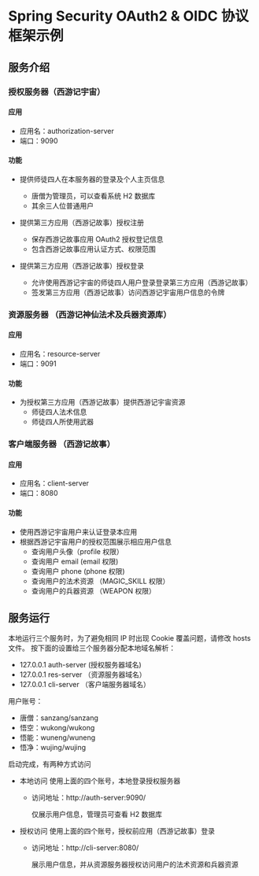 # Spring Security OAuth2 & OIDC 协议框架示例

## 服务介绍

### 授权服务器（西游记宇宙）
#### 应用
* 应用名：authorization-server
* 端口：9090

#### 功能
* 提供师徒四人在本服务器的登录及个人主页信息
  - 唐僧为管理员，可以查看系统 H2 数据库
  - 其余三人位普通用户

* 提供第三方应用（西游记故事）授权注册
  - 保存西游记故事应用 OAuth2 授权登记信息
  - 包含西游记故事应用认证方式、权限范围

* 提供第三方应用（西游记故事）授权登录
  - 允许使用西游记宇宙的师徒四人用户登录登录第三方应用（西游记故事）
  - 签发第三方应用（西游记故事）访问西游记宇宙用户信息的令牌

### 资源服务器 （西游记神仙法术及兵器资源库）
#### 应用
* 应用名：resource-server
* 端口：9091

#### 功能
* 为授权第三方应用（西游记故事）提供西游记宇宙资源
  - 师徒四人法术信息
  - 师徒四人所使用武器

### 客户端服务器 （西游记故事）
#### 应用
* 应用名：client-server
* 端口：8080

#### 功能
* 使用西游记宇宙用户来认证登录本应用
* 根据西游记宇宙用户的授权范围展示相应用户信息
  - 查询用户头像（profile 权限）
  - 查询用户 email (email 权限)
  - 查询用户 phone (phone 权限)
  - 查询用户的法术资源 （MAGIC_SKILL 权限）
  - 查询用户的兵器资源  （WEAPON 权限）

## 服务运行

本地运行三个服务时，为了避免相同 IP 时出现 Cookie 覆盖问题，请修改 hosts 文件。
按下面的设置给三个服务器分配本地域名解析：

* 127.0.0.1   auth-server   (授权服务器域名)
* 127.0.0.1   res-server    （资源服务器域名）
* 127.0.0.1   cli-server    （客户端服务器域名）

用户账号：
* 唐僧：sanzang/sanzang
* 悟空：wukong/wukong
* 悟能：wuneng/wuneng
* 悟净：wujing/wujing

启动完成，有两种方式访问

* 本地访问
  使用上面的四个账号，本地登录授权服务器
  
  * 访问地址：http://auth-server:9090/
  
    仅展示用户信息，管理员可查看 H2 数据库
* 授权访问
  使用上面的四个账号，授权前应用（西游记故事）登录
  
  * 访问地址：http://cli-server:8080/
  
    展示用户信息，并从资源服务器授权访问用户的法术资源和兵器资源


